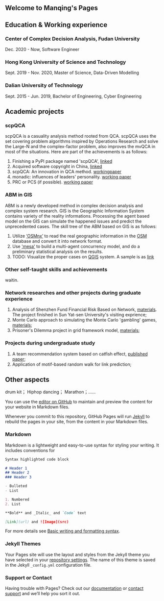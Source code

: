 ## Welcome to Manqing's Pages

## Education & Working experience
### Center of Complex Decision Analysis, Fudan University 
Dec. 2020 - Now, Software Engineer
### Hong Kong University of Science and Technology 
Sept. 2019 - Nov. 2020, Master of Science, Data-Driven Modelling
### Dalian University of Technology 
Sept. 2015 - Jun. 2019, Bachelor of Engineering, Cyber Engineering

## Academic projects
### scpQCA
scpQCA is a casuality analysis method rooted from QCA. scpQCA uses the set covering problem algorithms inspired by Operations Research and solve the Large-N and the complex-factor problem, also improves the mvQCA in most of the situations. Here are part of the achievements is as follows:
1. Finishing a PyPI package named 'scpQCA', [linked](https://pypi.org/project/scpQCA/#files)
2. Acquired software copyright in China, [linked](RJ20210178-基于集合覆盖算法的QCA安装包软件-证书.pdf)
3. scpQCA: An innovation in QCA method. [workingpaper](.pdf)
4. monadic: influences of leaders' personality. [working paper](.pdf)
5. PRC or PCS (if possible). [working paper](.pdf)

### ABM in GIS
ABM is a newly developed method in complex decision analysis and complex system research. GIS is the Geographic Information System contains variety of the reality informations. Processing the agent based model on the GIS can simulate the happened issues and predict the unprecedented cases. The skill tree of the ABM based on GIS is as follows:
1. Utilize [‘OSMnx’](https://pypi.org/project/osmnx/) to read the real geographic information in the [OSM](https://www.openstreetmap.org/#map=11/31.2211/121.5934) database and convert it into network format.
2. Use ['mesa'](https://pypi.org/project/Mesa/) to build a multi-agent concurrency model, and do a preliminary statistical analysis on the results.
3. TODO: Visualize the proper cases on [QGIS](https://www.qgis.org/en/site/) system. A sample is as [link](todo)

### Other self-taught skills and achievements
waitin.

### Network researches and other projects during graduate experience
1. Analysis of Shenzhen Fund Financial Risk Based on Network, [materials](Intern_report.pdf). The project finished in Sun Yat-sen University's visiting exprience;
2. Monte Carlo approach to simulating the Monte Carlo 'gambling' games, [materials](report_fmq.pdf);
3. Prisoner's Dilemma project in grid framework model, [materials](Dilemma.pdf);

### Projects during undergraduate study
1. A team recommendation system based on catfish effect, [published paper](https://ieeexplore.ieee.org/document/8611605);
2. Application of motif-based random walk for link prediction;

## Other aspects
drum kit；
Hiphop dancing；
Marathon；……


You can use the [editor on GitHub](https://github.com/manqingfu/manqingfu.github.io/edit/main/index.md) to maintain and preview the content for your website in Markdown files.

Whenever you commit to this repository, GitHub Pages will run [Jekyll](https://jekyllrb.com/) to rebuild the pages in your site, from the content in your Markdown files.

### Markdown

Markdown is a lightweight and easy-to-use syntax for styling your writing. It includes conventions for

```markdown
Syntax highlighted code block

# Header 1
## Header 2
### Header 3

- Bulleted
- List

1. Numbered
2. List

**Bold** and _Italic_ and `Code` text

[Link](url) and ![Image](src)
```

For more details see [Basic writing and formatting syntax](https://docs.github.com/en/github/writing-on-github/getting-started-with-writing-and-formatting-on-github/basic-writing-and-formatting-syntax).

### Jekyll Themes

Your Pages site will use the layout and styles from the Jekyll theme you have selected in your [repository settings](https://github.com/manqingfu/manqingfu.github.io/settings/pages). The name of this theme is saved in the Jekyll `_config.yml` configuration file.

### Support or Contact

Having trouble with Pages? Check out our [documentation](https://docs.github.com/categories/github-pages-basics/) or [contact support](https://support.github.com/contact) and we’ll help you sort it out.
